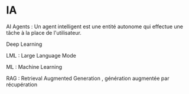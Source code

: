 # IA

 AI Agents        :  Un agent intelligent est une entité autonome qui effectue une tâche à la place de l'utilisateur.
 
 Deep Learning
 
 LML              :  Large Language Mode

  ML              :  Machine Learning

  RAG             :  Retrieval Augmented Generation ,  génération augmentée par récupération

  

 
